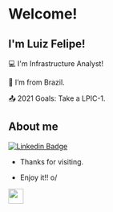 # Welcome!

 

## I'm Luiz Felipe!


:computer: I'm Infrastructure Analyst!

:house_with_garden: I’m from Brazil.

:outbox_tray: 2021 Goals: Take a LPIC-1.

## About me

[![Linkedin Badge](https://img.shields.io/badge/-LinkedIn-blue?style=flat-square&logo=Linkedin&logoColor=white&link=https://www.linkedin.com/in/luiz-felipe-quadros-6a3a281a3/)](https://www.linkedin.com/in/luiz-felipe-quadros-6a3a281a3/)

- Thanks for visiting.

- Enjoy it!! o/

<img src=https://github.com/TheDudeThatCode/TheDudeThatCode/blob/master/Assets/headbang.gif width="30">
